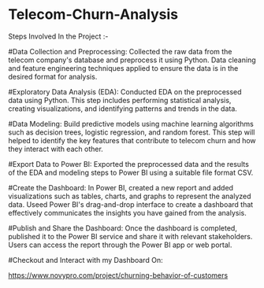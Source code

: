 # Telecom-Churn-Analysis
Steps Involved In the Project :-

#Data Collection and Preprocessing: 
Collected the raw data from the telecom company's database and preprocess it using Python. Data cleaning and feature engineering techniques applied to ensure the data is in the desired format for analysis.

#Exploratory Data Analysis (EDA): 
Conducted EDA on the preprocessed data using Python. This step includes performing statistical analysis, creating visualizations, and identifying patterns and trends in the data.

#Data Modeling: 
Build predictive models using machine learning algorithms such as decision trees, logistic regression, and random forest. This step will helped to identify the key features that contribute to telecom churn and how they interact with each other.

#Export Data to Power BI: 
Exported the preprocessed data and the results of the EDA and modeling steps to Power BI using a suitable file format CSV.

#Create the Dashboard: 
In Power BI, created a new report and added visualizations such as tables, charts, and graphs to represent the analyzed data. Useed Power BI's drag-and-drop interface to create a dashboard that effectively communicates the insights you have gained from the analysis.

#Publish and Share the Dashboard: 
Once the dashboard is completed, published it to the Power BI service and share it with relevant stakeholders. Users can access the report through the Power BI app or web portal.

#Checkout and Interact with my Dashboard On:

https://www.novypro.com/project/churning-behavior-of-customers
